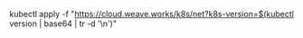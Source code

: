 kubectl apply -f "https://cloud.weave.works/k8s/net?k8s-version=$(kubectl version | base64 | tr -d '\n')"
